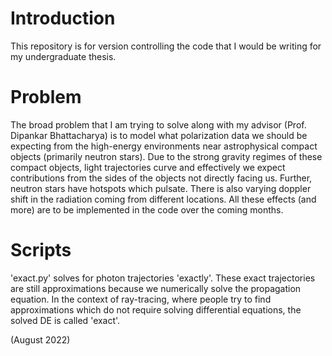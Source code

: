 # Introduction  
This repository is for version controlling the code that I would be writing for my undergraduate thesis. 

# Problem 
The broad problem that I am trying to solve along with my advisor (Prof. Dipankar Bhattacharya) is to model what polarization data we should be expecting from the high-energy environments near astrophysical compact objects (primarily neutron stars). Due to the strong gravity regimes of these compact objects, light trajectories curve and effectively we expect contributions from the sides of the objects not directly facing us. Further, neutron stars have hotspots which pulsate. There is also varying doppler shift in the radiation coming from different locations. All these effects (and more) are to be implemented in the code over the coming months.

# Scripts

'exact.py' solves for photon trajectories 'exactly'. These exact trajectories are still approximations because we numerically solve the propagation equation. In the context of ray-tracing, where people try to find approximations which do not require solving differential equations, the solved DE is called 'exact'.

(August 2022)

